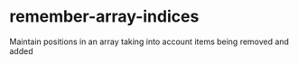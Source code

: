 # remember-array-indices
Maintain positions in an array taking into account items being removed and added
